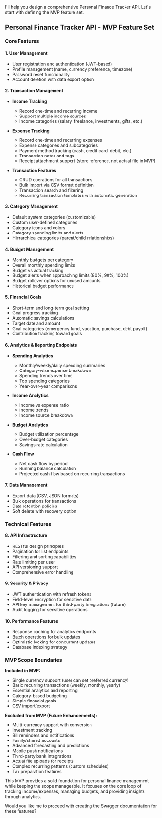 I'll help you design a comprehensive Personal Finance Tracker API. Let's start with defining the MVP feature set.

## Personal Finance Tracker API - MVP Feature Set

### Core Features

#### 1. **User Management**
- User registration and authentication (JWT-based)
- Profile management (name, currency preference, timezone)
- Password reset functionality
- Account deletion with data export option

#### 2. **Transaction Management**
- **Income Tracking**
  - Record one-time and recurring income
  - Support multiple income sources
  - Income categories (salary, freelance, investments, gifts, etc.)
  
- **Expense Tracking**
  - Record one-time and recurring expenses
  - Expense categories and subcategories
  - Payment method tracking (cash, credit card, debit, etc.)
  - Transaction notes and tags
  - Receipt attachment support (store reference, not actual file in MVP)

- **Transaction Features**
  - CRUD operations for all transactions
  - Bulk import via CSV format definition
  - Transaction search and filtering
  - Recurring transaction templates with automatic generation

#### 3. **Category Management**
- Default system categories (customizable)
- Custom user-defined categories
- Category icons and colors
- Category spending limits and alerts
- Hierarchical categories (parent/child relationships)

#### 4. **Budget Management**
- Monthly budgets per category
- Overall monthly spending limits
- Budget vs actual tracking
- Budget alerts when approaching limits (80%, 90%, 100%)
- Budget rollover options for unused amounts
- Historical budget performance

#### 5. **Financial Goals**
- Short-term and long-term goal setting
- Goal progress tracking
- Automatic savings calculations
- Target date and amount
- Goal categories (emergency fund, vacation, purchase, debt payoff)
- Contribution tracking toward goals

#### 6. **Analytics & Reporting Endpoints**
- **Spending Analytics**
  - Monthly/weekly/daily spending summaries
  - Category-wise expense breakdown
  - Spending trends over time
  - Top spending categories
  - Year-over-year comparisons

- **Income Analytics**
  - Income vs expense ratio
  - Income trends
  - Income source breakdown

- **Budget Analytics**
  - Budget utilization percentage
  - Over-budget categories
  - Savings rate calculation

- **Cash Flow**
  - Net cash flow by period
  - Running balance calculation
  - Projected cash flow based on recurring transactions

#### 7. **Data Management**
- Export data (CSV, JSON formats)
- Bulk operations for transactions
- Data retention policies
- Soft delete with recovery option

### Technical Features

#### 8. **API Infrastructure**
- RESTful design principles
- Pagination for list endpoints
- Filtering and sorting capabilities
- Rate limiting per user
- API versioning support
- Comprehensive error handling

#### 9. **Security & Privacy**
- JWT authentication with refresh tokens
- Field-level encryption for sensitive data
- API key management for third-party integrations (future)
- Audit logging for sensitive operations

#### 10. **Performance Features**
- Response caching for analytics endpoints
- Batch operations for bulk updates
- Optimistic locking for concurrent updates
- Database indexing strategy

### MVP Scope Boundaries

**Included in MVP:**
- Single currency support (user can set preferred currency)
- Basic recurring transactions (weekly, monthly, yearly)
- Essential analytics and reporting
- Category-based budgeting
- Simple financial goals
- CSV import/export

**Excluded from MVP (Future Enhancements):**
- Multi-currency support with conversion
- Investment tracking
- Bill reminders and notifications
- Family/shared accounts
- Advanced forecasting and predictions
- Mobile push notifications
- Third-party bank integrations
- Actual file uploads for receipts
- Complex recurring patterns (custom schedules)
- Tax preparation features

This MVP provides a solid foundation for personal finance management while keeping the scope manageable. It focuses on the core loop of tracking income/expenses, managing budgets, and providing insights through analytics.

Would you like me to proceed with creating the Swagger documentation for these features?